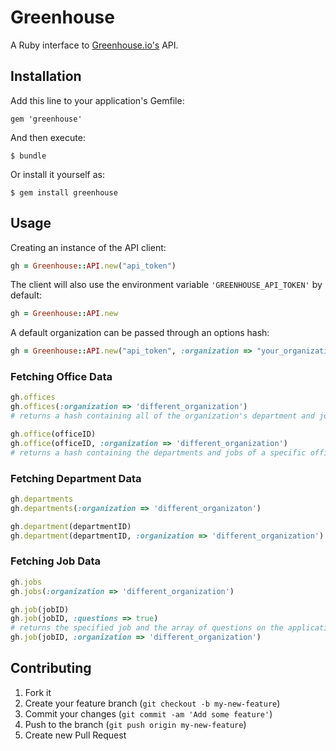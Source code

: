 # Greenhouse

A Ruby interface to
[Greenhouse.io's](https://app.greenhouse.io/jobboard/jsonp_instructions)
API.

## Installation

Add this line to your application's Gemfile:

    gem 'greenhouse'

And then execute:

    $ bundle

Or install it yourself as:

    $ gem install greenhouse

## Usage

Creating an instance of the API client:
```ruby
gh = Greenhouse::API.new("api_token")
```

The client will also use the environment variable `'GREENHOUSE_API_TOKEN'` by default:
```ruby
gh = Greenhouse::API.new
```

A default organization can be passed through an options hash:
```ruby
gh = Greenhouse::API.new("api_token", :organization => "your_organization")
```

### Fetching Office Data
```ruby
gh.offices
gh.offices(:organization => 'different_organization')
# returns a hash containing all of the organization's department and jobs grouped by office
```

```ruby
gh.office(officeID)
gh.office(officeID, :organization => 'different_organization')
# returns a hash containing the departments and jobs of a specific office
```

### Fetching Department Data
```ruby
gh.departments
gh.departments(:organization => 'different_organizaton')
```

```ruby
gh.department(departmentID)
gh.department(departmentID, :organization => 'different_organization')
```

### Fetching Job Data
```ruby
gh.jobs
gh.jobs(:organization => 'different_organization')
```

```ruby
gh.job(jobID)
gh.job(jobID, :questions => true)
# returns the specified job and the array of questions on the application
gh.job(jobID, :organization => 'different_organization')
```

## Contributing

1. Fork it
2. Create your feature branch (`git checkout -b my-new-feature`)
3. Commit your changes (`git commit -am 'Add some feature'`)
4. Push to the branch (`git push origin my-new-feature`)
5. Create new Pull Request
